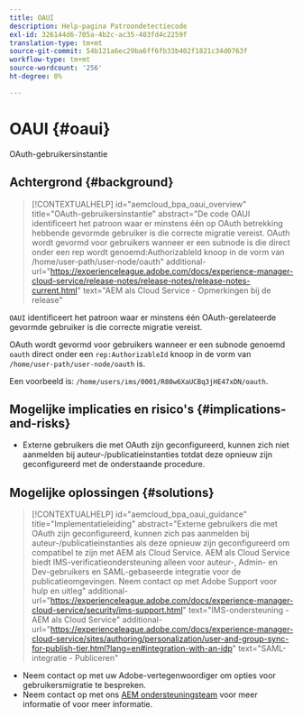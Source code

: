 ```yaml
---
title: OAUI
description: Help-pagina Patroondetectiecode
exl-id: 326144d6-705a-4b2c-ac35-403fd4c2259f
translation-type: tm+mt
source-git-commit: 54b121a6ec29ba6ff6fb33b402f1821c34d0763f
workflow-type: tm+mt
source-wordcount: '256'
ht-degree: 0%

---
```


# OAUI {#oaui}

OAuth-gebruikersinstantie

## Achtergrond {#background}

>[!CONTEXTUALHELP]
>id="aemcloud_bpa_oaui_overview"
>title="OAuth-gebruikersinstantie"
>abstract="De code OAUI identificeert het patroon waar er minstens één op OAuth betrekking hebbende gevormde gebruiker is die correcte migratie vereist. OAuth wordt gevormd voor gebruikers wanneer er een subnode is die direct onder een rep wordt genoemd:AuthorizableId knoop in de vorm van /home/user-path/user-node/oauth"
>additional-url="https://experienceleague.adobe.com/docs/experience-manager-cloud-service/release-notes/release-notes/release-notes-current.html" text="AEM als Cloud Service - Opmerkingen bij de release"

`OAUI` identificeert het patroon waar er minstens één OAuth-gerelateerde gevormde gebruiker is die correcte migratie vereist.

OAuth wordt gevormd voor gebruikers wanneer er een subnode genoemd `oauth` direct onder een `rep:AuthorizableId` knoop in de vorm van `/home/user-path/user-node/oauth` is.

Een voorbeeld is: `/home/users/ims/0001/R80w6XaUCBq3jHE47xDN/oauth`.

## Mogelijke implicaties en risico&#39;s {#implications-and-risks}

* Externe gebruikers die met OAuth zijn geconfigureerd, kunnen zich niet aanmelden bij auteur-/publicatieinstanties totdat deze opnieuw zijn geconfigureerd met de onderstaande procedure.

## Mogelijke oplossingen {#solutions}

>[!CONTEXTUALHELP]
>id="aemcloud_bpa_oaui_guidance"
>title="Implementatieleiding"
>abstract="Externe gebruikers die met OAuth zijn geconfigureerd, kunnen zich pas aanmelden bij auteur-/publicatieinstanties als deze opnieuw zijn geconfigureerd om compatibel te zijn met AEM als Cloud Service. AEM als Cloud Service biedt IMS-verificatieondersteuning alleen voor auteur-, Admin- en Dev-gebruikers en SAML-gebaseerde integratie voor de publicatieomgevingen. Neem contact op met Adobe Support voor hulp en uitleg"
>additional-url="https://experienceleague.adobe.com/docs/experience-manager-cloud-service/security/ims-support.html" text="IMS-ondersteuning - AEM als Cloud Service"
>additional-url="https://experienceleague.adobe.com/docs/experience-manager-cloud-service/sites/authoring/personalization/user-and-group-sync-for-publish-tier.html?lang=en#integration-with-an-idp" text="SAML-integratie - Publiceren"

* Neem contact op met uw Adobe-vertegenwoordiger om opties voor gebruikersmigratie te bespreken.
* Neem contact op met ons [AEM ondersteuningsteam](https://helpx.adobe.com/enterprise/using/support-for-experience-cloud.html) voor meer informatie of voor meer informatie.
